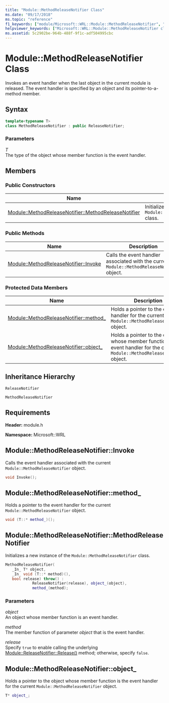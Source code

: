 ```yaml
---
title: "Module::MethodReleaseNotifier Class"
ms.date: "09/17/2018"
ms.topic: "reference"
f1_keywords: ["module/Microsoft::WRL::Module::MethodReleaseNotifier", "module/Microsoft::WRL::Module::MethodReleaseNotifier::Invoke", "module/Microsoft::WRL::Module::MethodReleaseNotifier::method_", "module/Microsoft::WRL::Module::MethodReleaseNotifier::MethodReleaseNotifier", "module/Microsoft::WRL::Module::MethodReleaseNotifier::object_"]
helpviewer_keywords: ["Microsoft::WRL::Module::MethodReleaseNotifier class", "Microsoft::WRL::Module::MethodReleaseNotifier::Invoke method", "Microsoft::WRL::Module::MethodReleaseNotifier::method_ data member", "Microsoft::WRL::Module::MethodReleaseNotifier::MethodReleaseNotifier, constructor", "Microsoft::WRL::Module::MethodReleaseNotifier::object_ data member"]
ms.assetid: 5c2902be-964b-488f-9f1c-adf504995cbc
---
```

# Module::MethodReleaseNotifier Class

Invokes an event handler when the last object in the current module is released. The event handler is specified by an object and its pointer-to-a-method member.

## Syntax

```cpp
template<typename T>
class MethodReleaseNotifier : public ReleaseNotifier;
```

### Parameters

*T*<br/>
The type of the object whose member function is the event handler.

## Members

### Public Constructors

Name                                                                                                 | Description
---------------------------------------------------------------------------------------------------- | ------------------------------------------------------------------------
[Module::MethodReleaseNotifier::MethodReleaseNotifier](#methodreleasenotifier-methodreleasenotifier) | Initializes a new instance of the `Module::MethodReleaseNotifier` class.

### Public Methods

Name                                                                   | Description
---------------------------------------------------------------------- | -------------------------------------------------------------------------------------------
[Module::MethodReleaseNotifier::Invoke](#methodreleasenotifier-invoke) | Calls the event handler associated with the current `Module::MethodReleaseNotifier` object.

### Protected Data Members

Name                                                                    | Description
----------------------------------------------------------------------- | --------------------------------------------------------------------------------------------------------------------------------
[Module::MethodReleaseNotifier::method_](#methodreleasenotifier-method) | Holds a pointer to the event handler for the current `Module::MethodReleaseNotifier` object.
[Module::MethodReleaseNotifier::object_](#methodreleasenotifier-object) | Holds a pointer to the object whose member function is the event handler for the current `Module::MethodReleaseNotifier` object.

## Inheritance Hierarchy

`ReleaseNotifier`

`MethodReleaseNotifier`

## Requirements

**Header:** module.h

**Namespace:** Microsoft::WRL

## <a name="methodreleasenotifier-invoke"></a> Module::MethodReleaseNotifier::Invoke

Calls the event handler associated with the current `Module::MethodReleaseNotifier` object.

```cpp
void Invoke();
```

## <a name="methodreleasenotifier-method"></a> Module::MethodReleaseNotifier::method_

Holds a pointer to the event handler for the current `Module::MethodReleaseNotifier` object.

```cpp
void (T::* method_)();
```

## <a name="methodreleasenotifier-methodreleasenotifier"></a> Module::MethodReleaseNotifier::MethodReleaseNotifier

Initializes a new instance of the `Module::MethodReleaseNotifier` class.

```cpp
MethodReleaseNotifier(
   _In_ T* object,
   _In_ void (T::* method)(),
   bool release) throw() :
            ReleaseNotifier(release), object_(object),
            method_(method);
```

### Parameters

*object*<br/>
An object whose member function is an event handler.

*method*<br/>
The member function of parameter *object* that is the event handler.

*release*<br/>
Specify `true` to enable calling the underlying [Module::ReleaseNotifier::Release()](module-releasenotifier-class.md#releasenotifier-release) method; otherwise, specify `false`.

## <a name="methodreleasenotifier-object"></a> Module::MethodReleaseNotifier::object_

Holds a pointer to the object whose member function is the event handler for the current `Module::MethodReleaseNotifier` object.

```cpp
T* object_;
```
